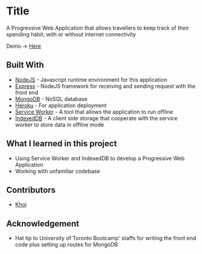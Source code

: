 # Title

A Progressive Web Application that allows travellers to keep track of their spending habit, with or without internet connectivity

Demo -> [Here]()

## Built With

* [NodeJS](https://nodejs.org/en/) - Javascript runtime environment for this application
* [Express](https://expressjs.com/) - NodeJS framework for receiving and sending request with the front end
* [MongoDB](https://www.mongodb.com/) - NoSQL database
* [Heroku](https://www.heroku.com/) - For application deployment
* [Service Worker](https://codelabs.developers.google.com/codelabs/your-first-pwapp/#0) - A tool that allows the application to run offline
* [IndexedDB](https://developer.mozilla.org/en-US/docs/Web/API/IndexedDB_API) - A client side storage that cooperate with the service worker to store data in offline mode

## What I learned in this project

* Using Service Worker and IndexedDB to develop a Progressive Web Application
* Working with unfamiliar codebase

## Contributors

* [Khoi](https://github.com/gh0stl0nely)

## Acknowledgement

* Hat tip to University of Toronto Bootcamp' staffs for writing the front end code plus setting up routes for MongoDB